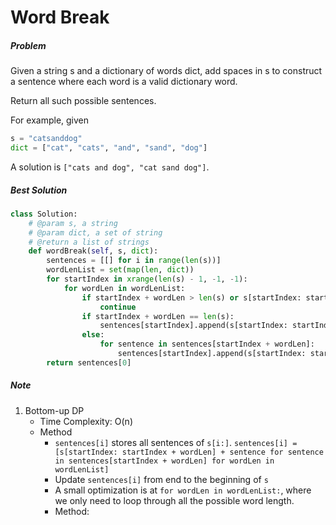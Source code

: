 # Word Break
##### Problem
Given a string s and a dictionary of words dict, add spaces in s to construct a sentence where each word is a valid dictionary word.

Return all such possible sentences.

For example, given
```python
s = "catsanddog"
dict = ["cat", "cats", "and", "sand", "dog"]
```

A solution is `["cats and dog", "cat sand dog"]`.
##### Best Solution
```python
class Solution:
    # @param s, a string
    # @param dict, a set of string
    # @return a list of strings
    def wordBreak(self, s, dict):
        sentences = [[] for i in range(len(s))]
        wordLenList = set(map(len, dict))
        for startIndex in xrange(len(s) - 1, -1, -1):
            for wordLen in wordLenList:
                if startIndex + wordLen > len(s) or s[startIndex: startIndex + wordLen] not in dict:
                    continue
                if startIndex + wordLen == len(s):
                    sentences[startIndex].append(s[startIndex: startIndex + wordLen])
                else:
                    for sentence in sentences[startIndex + wordLen]:
                        sentences[startIndex].append(s[startIndex: startIndex + wordLen] + " " + sentence)
        return sentences[0]
```
##### Note
1. Bottom-up DP
    * Time Complexity: O(n)
    * Method
        * `sentences[i]` stores all sentences of `s[i:]`. `sentences[i] = [s[startIndex: startIndex + wordLen] + sentence for sentence in sentences[startIndex + wordLen] for wordLen in wordLenList]`
        * Update `sentences[i]` from end to the beginning of `s` 
        * A small optimization is at `for wordLen in wordLenList:`, where we only need to loop through all the possible word length.
        * Method: